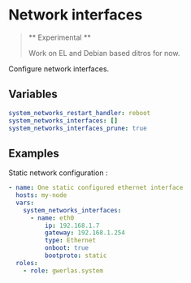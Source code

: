 Network interfaces
==================

> ** Experimental **
>
> Work on EL and Debian based ditros for now.

Configure network interfaces.

Variables
---------

```yaml
system_networks_restart_handler: reboot
system_networks_interfaces: []
system_networks_interfaces_prune: true
```

Examples
--------

Static network configuration :

```yaml
- name: One static configured ethernet interface
  hosts: my-node
  vars:
    system_networks_interfaces:
      - name: eth0
          ip: 192.168.1.7
          gateway: 192.168.1.254
          type: Ethernet
          onboot: true
          bootproto: static
  roles:
    - role: gwerlas.system
```
